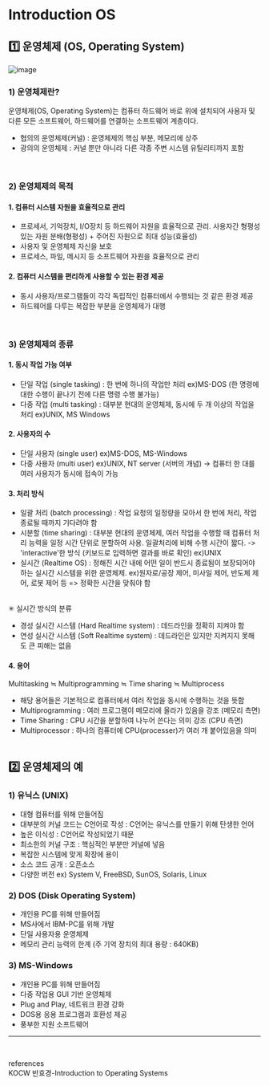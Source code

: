 # Introduction OS

## 1️⃣ 운영체제 (OS, Operating System)

![image](https://github.com/junseoparkk/til/assets/98972385/8326b7ba-98a1-4e3a-bb73-270b60d6ffa8)


### 1) 운영체제란?
운영체제(OS, Operating System)는 컴퓨터 하드웨어 바로 위에 설치되어 사용자 및 다른 모든 소프트웨어, 하드웨어를 연결하는 소프트웨어 계층이다.

- 협의의 운영체제(커널) : 운영체제의 핵심 부분, 메모리에 상주
- 광의의 운영체제 : 커널 뿐만 아니라 다른 각종 주변 시스템 유틸리티까지 포함
<br>

### 2) 운영체제의 목적

#### 1. 컴퓨터 시스템 자원을 효율적으로 관리
- 프로세서, 기억장치, I/O장치 등 하드웨어 자원을 효율적으로 관리. 사용자간 형평성 있는 자원 분배(형평성) + 주어진 자원으로 최대 성능(효율성)
- 사용자 및 운영체제 자신을 보호
- 프로세스, 파일, 메시지 등 소프트웨어 자원을 효율적으로 관리

#### 2. 컴퓨터 시스템을 편리하게 사용할 수 있는 환경 제공
- 동시 사용자/프로그램들이 각각 독립적인 컴퓨터에서 수행되는 것 같은 환경 제공
- 하드웨어를 다루는 복잡한 부분을 운영체제가 대행
<br>

### 3) 운영체제의 종류

#### 1. 동시 작업 가능 여부
- 단일 작업 (single tasking) : 한 번에 하나의 작업만 처리 ex)MS-DOS (한 명령에 대한 수행이 끝나기 전에 다른 명령 수행 불가능)
- 다중 작업 (multi tasking) : 대부분 현대의 운영체제, 동시에 두 개 이상의 작업을 처리 ex)UNIX, MS Windows

#### 2. 사용자의 수
- 단일 사용자 (single user) ex)MS-DOS, MS-Windows
- 다중 사용자 (multi user) ex)UNIX, NT server (서버의 개념) -> 컴퓨터 한 대를 여러 사용자가 동시에 접속이 가능

#### 3. 처리 방식
- 일괄 처리 (batch processing) : 작업 요청의 일정량을 모아서 한 번에 처리, 작업 종료될 때까지 기다려야 함
- 시분할 (time sharing) : 대부분 현대의 운영체제, 여러 작업을 수행할 때 컴퓨터 처리 능력을 일정 시간 단위로 분할하여 사용. 일괄처리에 비해 수행 시간이 짧다. -> 'interactive'한 방식 (키보드로 입력하면 결과를 바로 확인) ex)UNIX
- 실시간 (Realtime OS) : 정해진 시간 내에 어떤 일이 반드시 종료됨이 보장되어야 하는 실시간 시스템을 위한 운영체제. ex)원자로/공장 제어, 미사일 제어, 반도체 제어, 로봇 제어 등 => 정확한 시간을 맞춰야 함
<br><br>

✳︎ 실시간 방식의 분류
- 경성 실시간 시스템 (Hard Realtime system) : 데드라인을 정확히 지켜야 함
- 연성 실시간 시스템 (Soft Realtime system) : 데드라인은 있지만 지켜지지 못해도 큰 피해는 없음

#### 4. 용어
Multitasking ≒ Multiprogramming ≒ Time sharing ≒ Multiprocess
- 해당 용어들은 기본적으로 컴퓨터에서 여러 작업을 동시에 수행하는 것을 뜻함
- Multiprogramming : 여러 프로그램이 메모리에 올라가 있음을 강조 (메모리 측면)
- Time Sharing : CPU 시간을 분할하여 나누어 쓴다는 의미 강조 (CPU 측면)
- Multiprocessor : 하나의 컴퓨터에 CPU(processer)가 여러 개 붙어있음을 의미
<br><br>

## 2️⃣ 운영체제의 예

### 1) 유닉스 (UNIX)
- 대형 컴퓨터를 위해 만들어짐
- 대부분의 커널 코드는 C언어로 작성 : C언어는 유닉스를 만들기 위해 탄생한 언어
- 높은 이식성 : C언어로 작성되었기 때문
- 최소한의 커널 구조 : 핵심적인 부분만 커널에 넣음
- 복잡한 시스템에 맞게 확장에 용이
- 소스 코드 공개 : 오픈소스
- 다양한 버전 ex) System V, FreeBSD, SunOS, Solaris, Linux

### 2) DOS (Disk Operating System)
- 개인용 PC를 위해 만들어짐
- MS사에서 IBM-PC를 위해 개발
- 단일 사용자용 운영체제
- 메모리 관리 능력의 한계 (주 기억 장치의 최대 용량 : 640KB)

### 3) MS-Windows
- 개인용 PC를 위해 만들어짐
- 다중 작업용 GUI 기반 운영체제
- Plug and Play, 네트워크 환경 강화
- DOS용 응용 프로그램과 호환성 제공
- 풍부한 지원 소프트웨어 
---
<br>

references<br>
KOCW 반효경-Introduction to Operating Systems